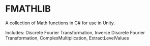 # FMATHLIB
A collection of Math functions in C# for use in Unity. 

Includes:
Discrete Fourier Transformation, Inverse Discrete Fourier Transformation, ComplexMultiplication, ExtractLevelValues
